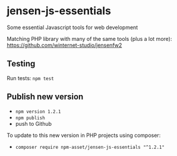 # jensen-js-essentials

Some essential Javascript tools for web development

Matching PHP library with many of the same tools (plus a lot more): https://github.com/winternet-studio/jensenfw2


## Testing

Run tests: `npm test`


## Publish new version

- `npm version 1.2.1`
- `npm publish`
- push to Github

To update to this new version in PHP projects using composer:

- `composer require npm-asset/jensen-js-essentials "^1.2.1"`
